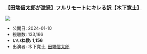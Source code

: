 ### [【田端信太郎が激怒】フルリモートにキレる訳【木下寛士】](https://www.youtube.com/watch?v=csaOxTn0m-8)
[![](https://img.youtube.com/vi/csaOxTn0m-8/sddefault.jpg)](https://www.youtube.com/watch?v=csaOxTn0m-8)
-   公開日: 2024-01-10
-   視聴数: 133,166
-   **いいね数: 1,156**
-   出演者: 木下寛士, [田端信太郎](/rehacq_fan/people/田端信太郎 "wikilink")
